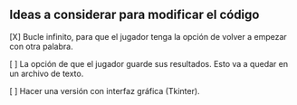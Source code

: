 ## Ideas a considerar para modificar el código

[X] Bucle infinito, para que el jugador tenga la opción de volver a empezar con otra palabra.

[ ] La opción de que el jugador guarde sus resultados. Esto va a quedar en un archivo de texto.

[ ] Hacer una versión con interfaz gráfica (Tkinter).
